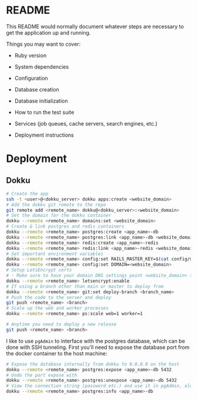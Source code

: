 # README

This README would normally document whatever steps are necessary to get the
application up and running.

Things you may want to cover:

* Ruby version

* System dependencies

* Configuration

* Database creation

* Database initialization

* How to run the test suite

* Services (job queues, cache servers, search engines, etc.)

* Deployment instructions

# Deployment

## Dokku

```bash
# Create the app
ssh -t <user>@<dokku_server> dokku apps:create <website_domain>
# Add the dokku git remote to the repo
git remote add <remote_name> dokku@<dokku_server>:<website_domain>
# Set the domain for the dokku container
dokku --remote <remote_name> domains:set <website_domain>
# Create & link postgres and redis containers
dokku --remote <remote_name> postgres:create <app_name>-db
dokku --remote <remote_name> postgres:link <app_name>-db <website_domain>
dokku --remote <remote_name> redis:create <app_name>-redis
dokku --remote <remote_name> redis:link <app_name>-redis <website_domain>
# Set important environment variables
dokku --remote <remote_name> config:set RAILS_MASTER_KEY=$(cat config/master.key)
dokku --remote <remote_name> config:set DOMAIN=<website_domain>
# Setup LetsEncrypt certs
# - Make sure to have your domain DNS settings point <website_domain> to the server before running this
dokku --remote <remote_name> letsencrypt:enable
# If using a branch other than main or master to deploy from
dokku --remote <remote_name> git:set deploy-branch <branch_name>
# Push the code to the server and deploy
git push <remote_name> <branch>
# Scale up the web and worker processes
dokku --remote <remote_name> ps:scale web=1 worker=1

# Anytime you need to deploy a new release
git push <remote_name> <branch>
```

I like to use `pgAdmin` to interface with the postgres database, which can be done with SSH tunneling.
First you'll need to expose the database port from the docker container to the host machine:

```bash
# Expose the database internally from dokku to 0.0.0.0 on the host
dokku --remote <remote_name> postgres:expose <app_name>-db 5432
# Undo the port expose with
dokku --remote <remote_name> postgres:unexpose <app_name>-db 5432
# View the connection string (password etc.) and use it in pgAdmin, along with relevant SSH tunnel settings
dokku --remote <remote_name> postgres:info <app_name>-db
```
